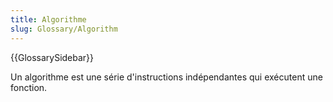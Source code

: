 ```yaml
---
title: Algorithme
slug: Glossary/Algorithm
---
```


{{GlossarySidebar}}

Un algorithme est une série d'instructions indépendantes qui exécutent une fonction.
